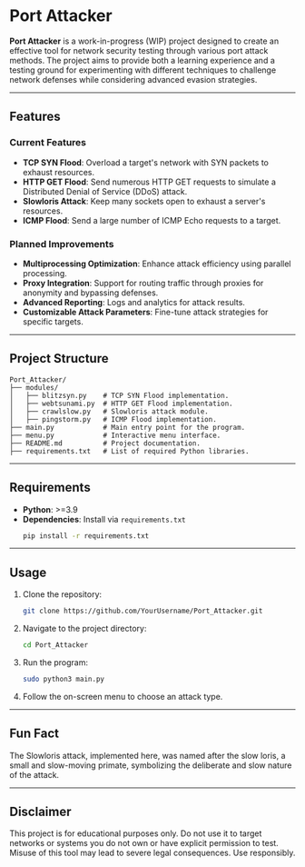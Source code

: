 
# Port Attacker

**Port Attacker** is a work-in-progress (WIP) project designed to create an effective tool for network security testing through various port attack methods. The project aims to provide both a learning experience and a testing ground for experimenting with different techniques to challenge network defenses while considering advanced evasion strategies.

---

## Features

### Current Features
- **TCP SYN Flood**: Overload a target's network with SYN packets to exhaust resources.
- **HTTP GET Flood**: Send numerous HTTP GET requests to simulate a Distributed Denial of Service (DDoS) attack.
- **Slowloris Attack**: Keep many sockets open to exhaust a server's resources.
- **ICMP Flood**: Send a large number of ICMP Echo requests to a target.

### Planned Improvements
- **Multiprocessing Optimization**: Enhance attack efficiency using parallel processing.
- **Proxy Integration**: Support for routing traffic through proxies for anonymity and bypassing defenses.
- **Advanced Reporting**: Logs and analytics for attack results.
- **Customizable Attack Parameters**: Fine-tune attack strategies for specific targets.

---

## Project Structure

```
Port_Attacker/
├── modules/
│   ├── blitzsyn.py    # TCP SYN Flood implementation.
│   ├── webtsunami.py  # HTTP GET Flood implementation.
│   ├── crawlslow.py   # Slowloris attack module.
│   ├── pingstorm.py   # ICMP Flood implementation.
├── main.py            # Main entry point for the program.
├── menu.py            # Interactive menu interface.
├── README.md          # Project documentation.
├── requirements.txt   # List of required Python libraries.
```

---

## Requirements

- **Python**: >=3.9
- **Dependencies**: Install via `requirements.txt`
  ```bash
  pip install -r requirements.txt
  ```

---

## Usage

1. Clone the repository:
   ```bash
   git clone https://github.com/YourUsername/Port_Attacker.git
   ```

2. Navigate to the project directory:
   ```bash
   cd Port_Attacker
   ```

3. Run the program:
   ```bash
   sudo python3 main.py
   ```

4. Follow the on-screen menu to choose an attack type.

---

## Fun Fact
The Slowloris attack, implemented here, was named after the slow loris, a small and slow-moving primate, symbolizing the deliberate and slow nature of the attack.

---

## Disclaimer

This project is for educational purposes only. Do not use it to target networks or systems you do not own or have explicit permission to test. Misuse of this tool may lead to severe legal consequences. Use responsibly.